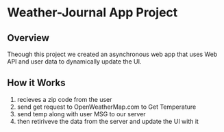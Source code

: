 # Weather-Journal App Project

## Overview
Theough this project we created an asynchronous web app that uses Web API and user data to dynamically update the UI. 

## How it Works
1. recieves a zip code from the user 
2. send get request to OpenWeatherMap.com to Get Temperature
3. send temp along with user MSG to our server
4. then retiriveve the data from the server and update the UI with it 

